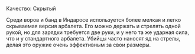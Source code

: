 Качество: Скрытый

Среди воров и банд в Индаросе используется более мелкая и легко скрываемая версия арбалета. Его можно держать и стрелять одной рукой, но для зарядки требуется две руки, и у него та же ударная сила, что и у стандартного арбалета. Убийцы часто наносят яд на стрелы, делая это оружие очень эффективным за свои размеры.
